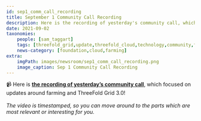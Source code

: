 ```yaml
---
id: sep1_comm_call_recording
title: September 1 Community Call Recording
description: Here is the recording of yesterday's community call, which focused on farming and TF Grid 3.0!
date: 2021-09-02
taxonomies:
    people: [sam_taggart]
    tags: [threefold_grid,update,threefold_cloud,technology,community,farming]
    news-category: [foundation,cloud,farming]
extra:
    imgPath: images/newsroom/sep1_comm_call_recording.png
    image_caption: Sep 1 Community Call Recording
---
```


📹 Here is **[the recording of yesterday’s community call](https://www.youtube.com/watch?v=mc3-y-jT6r4)**, which focused on updates around farming and ThreeFold Grid 3.0!
<br/>
<br/>
*The video is timestamped, so you can move around to the parts which are most relevant or interesting for you.*